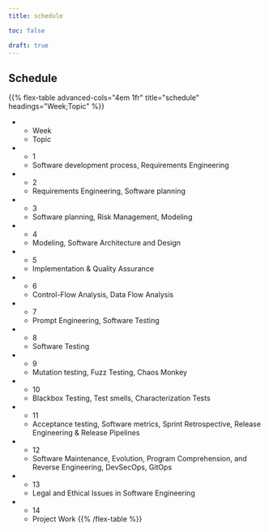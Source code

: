 ```yaml
---
title: schedule

toc: false

draft: true
---
```


## Schedule

{{% flex-table advanced-cols="4em 1fr" title="schedule" headings="Week;Topic" %}}
- * Week
  * Topic

- * 1
  * Software development process, Requirements Engineering

- * 2
  * Requirements Engineering, Software planning 

- * 3
  * Software planning, Risk Management, Modeling

- * 4
  * Modeling, Software Architecture and Design

- * 5
  * Implementation & Quality Assurance

- * 6
  * Control-Flow Analysis, Data Flow Analysis

- * 7
  * Prompt Engineering, Software Testing

- * 8
  * Software Testing

- * 9
  * Mutation testing, Fuzz Testing, Chaos Monkey

- * 10
  * Blackbox Testing, Test smells, Characterization Tests

- * 11
  * Acceptance testing, Software metrics, Sprint Retrospective, Release Engineering & Release Pipelines

- * 12
  * Software Maintenance, Evolution, Program Comprehension, and Reverse Engineering, DevSecOps, GitOps

- * 13
  * Legal and Ethical Issues in Software Engineering

- * 14
  * Project Work
{{% /flex-table %}}